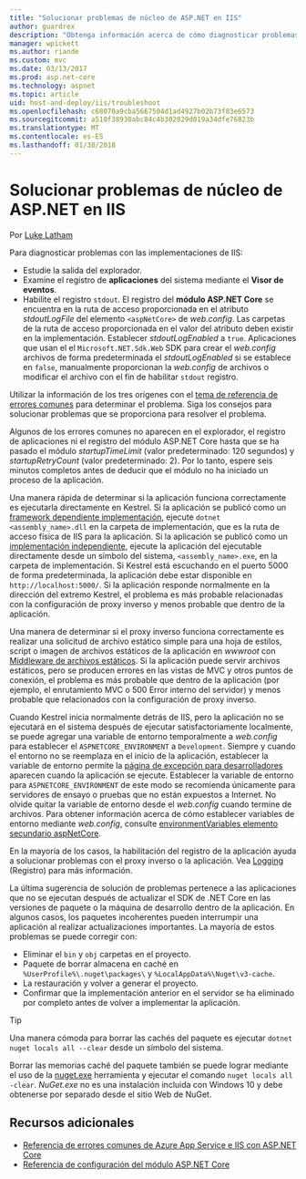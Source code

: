 ```yaml
---
title: "Solucionar problemas de núcleo de ASP.NET en IIS"
author: guardrex
description: "Obtenga información acerca de cómo diagnosticar problemas con las implementaciones de IIS de las aplicaciones de ASP.NET Core."
manager: wpickett
ms.author: riande
ms.custom: mvc
ms.date: 03/13/2017
ms.prod: asp.net-core
ms.technology: aspnet
ms.topic: article
uid: host-and-deploy/iis/troubleshoot
ms.openlocfilehash: c68070a9cba5667504d1ad4927b02b73f83e6573
ms.sourcegitcommit: a510f38930abc84c4b302029d019a34dfe76823b
ms.translationtype: MT
ms.contentlocale: es-ES
ms.lasthandoff: 01/30/2018
---
```

# <a name="troubleshoot-aspnet-core-on-iis"></a>Solucionar problemas de núcleo de ASP.NET en IIS

Por [Luke Latham](https://github.com/guardrex)

Para diagnosticar problemas con las implementaciones de IIS:

* Estudie la salida del explorador.
* Examine el registro de **aplicaciones** del sistema mediante el **Visor de eventos**.
* Habilite el registro `stdout`. El registro del **módulo ASP.NET Core** se encuentra en la ruta de acceso proporcionada en el atributo *stdoutLogFile* del elemento `<aspNetCore>` de *web.config*. Las carpetas de la ruta de acceso proporcionada en el valor del atributo deben existir en la implementación. Establecer *stdoutLogEnabled* a `true`. Aplicaciones que usan el el `Microsoft.NET.Sdk.Web` SDK para crear el *web.config* archivos de forma predeterminada el *stdoutLogEnabled* si se establece en `false`, manualmente proporcionan la *web.config* de archivos o modificar el archivo con el fin de habilitar `stdout` registro.

Utilizar la información de los tres orígenes con el [tema de referencia de errores comunes](xref:host-and-deploy/azure-iis-errors-reference) para determinar el problema. Siga los consejos para solucionar problemas que se proporciona para resolver el problema.

Algunos de los errores comunes no aparecen en el explorador, el registro de aplicaciones ni el registro del módulo ASP.NET Core hasta que se ha pasado el módulo *startupTimeLimit* (valor predeterminado: 120 segundos) y *startupRetryCount* (valor predeterminado: 2). Por lo tanto, espere seis minutos completos antes de deducir que el módulo no ha iniciado un proceso de la aplicación.

Una manera rápida de determinar si la aplicación funciona correctamente es ejecutarla directamente en Kestrel. Si la aplicación se publicó como un [framework dependiente implementación](/dotnet/core/deploying/#framework-dependent-deployments-fdd), ejecute `dotnet <assembly_name>.dll` en la carpeta de implementación, que es la ruta de acceso física de IIS para la aplicación. Si la aplicación se publicó como un [implementación independiente](/dotnet/core/deploying/#self-contained-deployments-scd), ejecute la aplicación del ejecutable directamente desde un símbolo del sistema, `<assembly_name>.exe`, en la carpeta de implementación. Si Kestrel está escuchando en el puerto 5000 de forma predeterminada, la aplicación debe estar disponible en `http://localhost:5000/`. Si la aplicación responde normalmente en la dirección del extremo Kestrel, el problema es más probable relacionadas con la configuración de proxy inverso y menos probable que dentro de la aplicación.

Una manera de determinar si el proxy inverso funciona correctamente es realizar una solicitud de archivo estático simple para una hoja de estilos, script o imagen de archivos estáticos de la aplicación en *wwwroot* con [Middleware de archivos estáticos](xref:fundamentals/static-files). Si la aplicación puede servir archivos estáticos, pero se producen errores en las vistas de MVC y otros puntos de conexión, el problema es más probable que dentro de la aplicación (por ejemplo, el enrutamiento MVC o 500 Error interno del servidor) y menos probable que relacionados con la configuración de proxy inverso.

Cuando Kestrel inicia normalmente detrás de IIS, pero la aplicación no se ejecutará en el sistema después de ejecutar satisfactoriamente localmente, se puede agregar una variable de entorno temporalmente a *web.config* para establecer el `ASPNETCORE_ENVIRONMENT` a `Development`. Siempre y cuando el entorno no se reemplaza en el inicio de la aplicación, establecer la variable de entorno permite la [página de excepción para desarrolladores](xref:fundamentals/error-handling) aparecen cuando la aplicación se ejecute. Establecer la variable de entorno para `ASPNETCORE_ENVIRONMENT` de este modo se recomienda únicamente para servidores de ensayo o pruebas que no están expuestos a Internet. No olvide quitar la variable de entorno desde el *web.config* cuando termine de archivos. Para obtener información acerca de cómo establecer variables de entorno mediante *web.config*, consulte [environmentVariables elemento secundario aspNetCore](xref:host-and-deploy/aspnet-core-module#setting-environment-variables).

En la mayoría de los casos, la habilitación del registro de la aplicación ayuda a solucionar problemas con el proxy inverso o la aplicación. Vea [Logging](xref:fundamentals/logging/index) (Registro) para más información.

La última sugerencia de solución de problemas pertenece a las aplicaciones que no se ejecutan después de actualizar el SDK de .NET Core en las versiones de paquete o la máquina de desarrollo dentro de la aplicación. En algunos casos, los paquetes incoherentes pueden interrumpir una aplicación al realizar actualizaciones importantes. La mayoría de estos problemas se puede corregir con:

* Eliminar el `bin` y `obj` carpetas en el proyecto.
* Paquete de borrar almacena en caché en `%UserProfile%\.nuget\packages\` y `%LocalAppData%\Nuget\v3-cache`.
* La restauración y volver a generar el proyecto.
* Confirmar que la implementación anterior en el servidor se ha eliminado por completo antes de volver a implementar la aplicación.

> [!TIP]
> Una manera cómoda para borrar las cachés del paquete es ejecutar `dotnet nuget locals all --clear` desde un símbolo del sistema.
> 
> Borrar las memorias caché del paquete también se puede lograr mediante el uso de la [nuget.exe](https://www.nuget.org/downloads) herramienta y ejecutar el comando `nuget locals all -clear`. *NuGet.exe* no es una instalación incluida con Windows 10 y debe obtenerse por separado desde el sitio Web de NuGet.
<!--
> [!TIP]
> A convenient way to clear package caches is to:
>
> * Obtain the *NuGet.exe* tool from [NuGet.org](https://www.nuget.org/).
> * Add the path to *NuGet.exe* to the system PATH.
> * Execute `nuget locals all -clear` from a command prompt.
>
> Alternatively, execute `dotnet nuget locals all --clear` from a command prompt without obtaining *NuGet.exe*. -->

## <a name="additional-resources"></a>Recursos adicionales

* [Referencia de errores comunes de Azure App Service e IIS con ASP.NET Core](xref:host-and-deploy/azure-iis-errors-reference)
* [Referencia de configuración del módulo ASP.NET Core](xref:host-and-deploy/aspnet-core-module)
